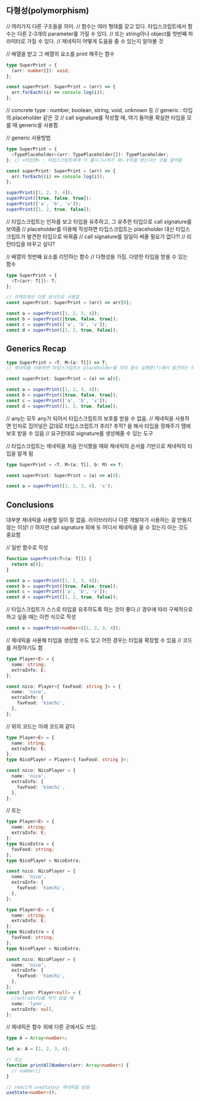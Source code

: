 ## 다형성(polymorphism)

// 여러가지 다른 구조들을 의미.
// 함수는 여러 형태를 갖고 있다. 타입스크립트에서 함수는 다른 2-3개의 parameter를 가질 수 있다.
// 또는 string이나 object를 첫번째 파라미터로 가질 수 있다.
// 제네릭이 어떻게 도움을 줄 수 있는지 알아볼 것

// 배열을 받고 그 배열의 요소를 print 해주는 함수

```ts
type SuperPrint = {
  (arr: number[]): void;
};

const superPrint: SuperPrint = (arr) => {
  arr.forEach((i) => console.log(i));
};
```

// concrete type : number, boolean, string, void, unknown 등
// generic : 타입의 placeholder 같은 것
// call signature를 작성할 때, 여기 들어올 확실한 타입을 모를 때 generic을 사용함.

// generic 사용방법

```ts
type SuperPrint = {
  <TypePlaceholder>(arr: TypePlaceholder[]): TypePlaceholder;
}; // <타입명> : 타입스크립트에게 이 콜시그니처가 제ㄴㅔ릭을 받는다는 것을 알려줌

const superPrint: SuperPrint = (arr) => {
  arr.forEach((i) => console.log(i));
};

superPrint([1, 2, 3, 4]);
superPrint([true, false, true]);
superPrint(['a', 'b', 'v']);
superPrint([1, 2, true, false]);
```

// 타입스크립트는 인자를 보고 타입을 유추하고, 그 유추한 타입으로 call signature를 보여줌
// placeholder를 이용해 작성하면 타입스크립트는 placeholder 대신 타입스크립트가 발견한 타입으로 바꿔줌
// call signature를 일일이 써줄 필요가 없다?!
// 리턴타입을 바꾸고 싶다?

// 배열의 첫번째 요소를 리턴하는 함수
// 다형성을 가짐. 다양한 타입을 받을 수 있는 함수

```ts
type SuperPrint = {
  <T>(arr: T[]): T;
};

// 리액트에선 다른 방식으로 사용함
const superPrint: SuperPrint = (arr) => arr[0];

const a = superPrint([1, 2, 3, 4]);
const b = superPrint([true, false, true]);
const c = superPrint(['a', 'b', 'v']);
const d = superPrint([1, 2, true, false]);
```

## Generics Recap

```ts
type SuperPrint = <T, M>(a: T[]) => T;
// 제네릭을 사용하면 타입스크립트는 placeholder를 뒤의 함수 실행문(?)에서 발견하는 타입으로 대체함

const superPrint: SuperPrint = (a) => a[0];

const a = superPrint([1, 2, 3, 4]);
const b = superPrint([true, false, true]);
const c = superPrint(['a', 'b', 'v']);
const d = superPrint([1, 2, true, false]);
```

// any는 모두 any가 되어서 타입스크립트의 보호를 받을 수 없음.
// 제네릭을 사용하면 인자로 집어넣은 값대로 타입스크립트가 추리? 추적? 을 해서 타입을 정해주기 땜에 보호 받을 수 있음
// 요구한대로 signature를 생성해줄 수 있는 도구

// 타입스크립트는 제네릭을 처음 인식했을 때와 제네릭의 순서를 기반으로 제네릭의 타입을 알게 됨

```ts
type SuperPrint = <T, M>(a: T[], b: M) => T;

const superPrint: SuperPrint = (a) => a[0];

const a = superPrint([1, 2, 3, 4], 'x');
```

## Conclusions

대부분 제네릭을 사용할 일이 잘 없음. 라이브러리나 다른 개발자가 사용하는 걸 만들지 않는 이상!
// 하지만 call signature 외에 또 어디서 제네릭을 쓸 수 있는지 아는 것도 중요함

// 일반 함수로 작성

```ts
function superPrint<T>(a: T[]) {
  return a[0];
}

const a = superPrint([1, 2, 3, 4]);
const b = superPrint([true, false, true]);
const c = superPrint(['a', 'b', 'v']);
const d = superPrint([1, 2, true, false]);
```

// 타입스크립트가 스스로 타입을 유추하도록 하는 것이 좋다
// 경우에 따라 구체적으로 하고 싶을 때는 이런 식으로 작성

```ts
const e = superPrint<number>([1, 2, 3, 4]);
```

// 제네릭을 사용해 타입을 생성할 수도 있고 어떤 경우는 타입을 확장할 수 있음
// 코드를 저장하기도 함

```ts
type Player<E> = {
  name: string;
  extraInfo: E;
};

const nico: Player<{ favFood: string }> = {
  name: 'nico',
  extraInfo: {
    favFood: 'kimchi',
  },
};
```

// 위의 코드는 아래 코드와 같다

```ts
type Player<E> = {
  name: string;
  extraInfo: E;
};
type NicoPlayer = Player<{ favFood: string }>;

const nico: NicoPlayer = {
  name: 'nico',
  extraInfo: {
    favFood: 'kimchi',
  },
};
```

// 또는

```ts
type Player<E> = {
  name: string;
  extraInfo: E;
};
type NicoExtra = {
  favFood: string;
};
type NicoPlayer = NicoExtra;

const nico: NicoPlayer = {
  name: 'nico',
  extraInfo: {
    favFood: 'kimchi',
  },
};
```

```ts
type Player<E> = {
  name: string;
  extraInfo: E;
};
type NicoExtra = {
  favFood: string;
};
type NicoPlayer = NicoExtra;

const nico: NicoPlayer = {
  name: 'nico',
  extraInfo: {
    favFood: 'kimchi',
  },
};
const lynn: Player<null> = {
  //extraInfo를 적지 않을 때
  name: 'lynn',
  extraInfo: null,
};
```

// 제네릭은 함수 외에 다른 곳에서도 쓰임.

```ts
type A = Array<number>;

let a: A = [1, 2, 3, 4];

// 또는
function printAllNumbers(arr: Array<number>) {
  // number[]
}

// react의 useState는 제네릭을 받음
useState<number>();
```
